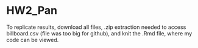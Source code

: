 # HW2_Pan

To replicate results, download all files, .zip extraction needed to access billboard.csv (file was too big for github), and knit the .Rmd file, where my code can be viewed.
